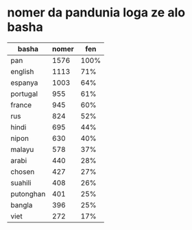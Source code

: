 # nomer da pandunia loga ze alo basha

| basha | nomer | fen |
|-------|-------|-----|
| pan | 1576 | 100% |
| english | 1113 | 71% |
| espanya | 1003 | 64% |
| portugal | 955 | 61% |
| france | 945 | 60% |
| rus | 824 | 52% |
| hindi | 695 | 44% |
| nipon | 630 | 40% |
| malayu | 578 | 37% |
| arabi | 440 | 28% |
| chosen | 427 | 27% |
| suahili | 408 | 26% |
| putonghan | 401 | 25% |
| bangla | 396 | 25% |
| viet | 272 | 17% |
